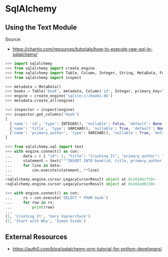 # SqlAlchemy

## Using the Text Module

Source:
- https://chartio.com/resources/tutorials/how-to-execute-raw-sql-in-sqlalchemy/

```python
>>> import sqlalchemy
>>> from sqlalchemy import create_engine
>>> from sqlalchemy import Table, Column, Integer, String, MetaData, ForeignKey
>>> from sqlalchemy import inspect
```

```python
>>> metadata = MetaData()
>>> books = Table('book', metadata, Column('id', Integer, primary_key=True), Column('title', String), Column('primary_author', String))
>>> engine = create_engine('sqlite:///books.db')
>>> metadata.create_all(engine)
```

```python
>>> inspector = inspect(engine)
>>> inspector.get_columns('book')
[
  {'name': 'id', 'type': INTEGER(), 'nullable': False, 'default': None, 'autoincrement': 'auto', 'primary_key': 1}, 
  {'name': 'title', 'type': VARCHAR(), 'nullable': True, 'default': None, 'autoincrement': 'auto', 'primary_key': 0}, 
  {'name': 'primary_author', 'type': VARCHAR(), 'nullable': True, 'default': None, 'autoincrement': 'auto', 'primary_key': 0}
]
```

```python
>>> from sqlalchemy.sql import text
>>> with engine.connect() as con:
...     data = ( { "id": 1, "title": "Crushing It", "primary_author": "Gary Vaynerchuck" },{ "id": 2, "title": "Start with Why", "primary_author": "Simon Sinek" })
...     statement = text("""INSERT INTO book(id, title, primary_author) VALUES(:id, :title, :primary_author)""")
...     for line in data:
...         con.execute(statement, **line)
...
<sqlalchemy.engine.cursor.LegacyCursorResult object at 0x10106cf50>
<sqlalchemy.engine.cursor.LegacyCursorResult object at 0x101ed0c50>
```

```python
>>> with engine.connect() as con:
...     rs = con.execute('SELECT * FROM book')
...     for row in rs:
...         print(row)
...
(1, 'Crushing It', 'Gary Vaynerchuck')
(2, 'Start with Why', 'Simon Sinek')
```

## External Resources

- https://auth0.com/blog/sqlalchemy-orm-tutorial-for-python-developers/

